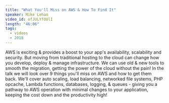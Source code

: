 ```yaml
---
title: "What You'll Miss on AWS & How To Find It"
speaker: Mike Lehan
video_id: ofJULYfOUlI
length: "46:06"
tags:
  - videos
  - 2018
---
```


AWS is exciting & provides a boost to your app's availability, scalability and security. But moving from traditional hosting to the cloud can change how you develop, deploy & manage infrastructure. We can use old & new tools to smooth the migration, getting the power of the cloud without the pain! In the talk we will look over 9 things you'll miss on AWS and how to get them back. We'll cover auto scaling, load balancing, networked file systems, PHP opcache, Lambda functions, databases, logging, & queues - giving you a pathway to AWS operation with minimal changes to your application, keeping the cost down and the productivity high!
